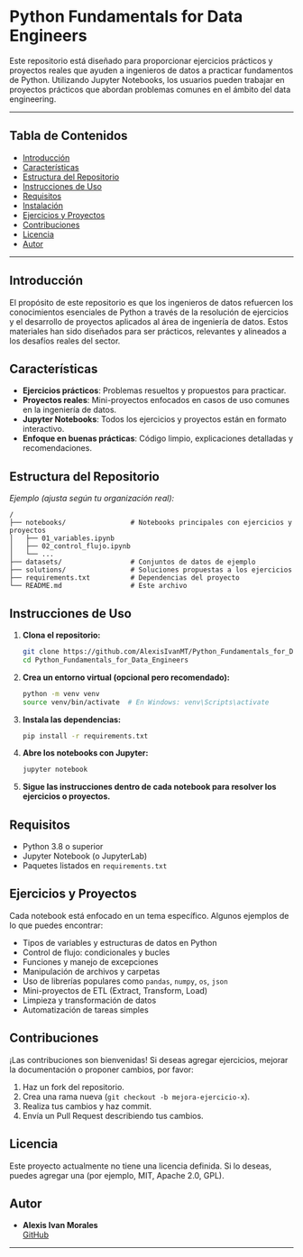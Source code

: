 # Python Fundamentals for Data Engineers

Este repositorio está diseñado para proporcionar ejercicios prácticos y proyectos reales que ayuden a ingenieros de datos a practicar fundamentos de Python. Utilizando Jupyter Notebooks, los usuarios pueden trabajar en proyectos prácticos que abordan problemas comunes en el ámbito del data engineering.

---

## Tabla de Contenidos

- [Introducción](#introducción)
- [Características](#características)
- [Estructura del Repositorio](#estructura-del-repositorio)
- [Instrucciones de Uso](#instrucciones-de-uso)
- [Requisitos](#requisitos)
- [Instalación](#instalación)
- [Ejercicios y Proyectos](#ejercicios-y-proyectos)
- [Contribuciones](#contribuciones)
- [Licencia](#licencia)
- [Autor](#autor)

---

## Introducción

El propósito de este repositorio es que los ingenieros de datos refuercen los conocimientos esenciales de Python a través de la resolución de ejercicios y el desarrollo de proyectos aplicados al área de ingeniería de datos. Estos materiales han sido diseñados para ser prácticos, relevantes y alineados a los desafíos reales del sector.

## Características

- **Ejercicios prácticos**: Problemas resueltos y propuestos para practicar.
- **Proyectos reales**: Mini-proyectos enfocados en casos de uso comunes en la ingeniería de datos.
- **Jupyter Notebooks**: Todos los ejercicios y proyectos están en formato interactivo.
- **Enfoque en buenas prácticas**: Código limpio, explicaciones detalladas y recomendaciones.

## Estructura del Repositorio

_Ejemplo (ajusta según tu organización real):_
```
/
├── notebooks/                # Notebooks principales con ejercicios y proyectos
│   ├── 01_variables.ipynb
│   ├── 02_control_flujo.ipynb
│   └── ...
├── datasets/                 # Conjuntos de datos de ejemplo
├── solutions/                # Soluciones propuestas a los ejercicios
├── requirements.txt          # Dependencias del proyecto
└── README.md                 # Este archivo
```

## Instrucciones de Uso

1. **Clona el repositorio:**
   ```bash
   git clone https://github.com/AlexisIvanMT/Python_Fundamentals_for_Data_Engineers.git
   cd Python_Fundamentals_for_Data_Engineers
   ```

2. **Crea un entorno virtual (opcional pero recomendado):**
   ```bash
   python -m venv venv
   source venv/bin/activate  # En Windows: venv\Scripts\activate
   ```

3. **Instala las dependencias:**
   ```bash
   pip install -r requirements.txt
   ```

4. **Abre los notebooks con Jupyter:**
   ```bash
   jupyter notebook
   ```

5. **Sigue las instrucciones dentro de cada notebook para resolver los ejercicios o proyectos.**

## Requisitos

- Python 3.8 o superior
- Jupyter Notebook (o JupyterLab)
- Paquetes listados en `requirements.txt`

## Ejercicios y Proyectos

Cada notebook está enfocado en un tema específico. Algunos ejemplos de lo que puedes encontrar:

- Tipos de variables y estructuras de datos en Python
- Control de flujo: condicionales y bucles
- Funciones y manejo de excepciones
- Manipulación de archivos y carpetas
- Uso de librerías populares como `pandas`, `numpy`, `os`, `json`
- Mini-proyectos de ETL (Extract, Transform, Load)
- Limpieza y transformación de datos
- Automatización de tareas simples

## Contribuciones

¡Las contribuciones son bienvenidas! Si deseas agregar ejercicios, mejorar la documentación o proponer cambios, por favor:

1. Haz un fork del repositorio.
2. Crea una rama nueva (`git checkout -b mejora-ejercicio-x`).
3. Realiza tus cambios y haz commit.
4. Envía un Pull Request describiendo tus cambios.

## Licencia

Este proyecto actualmente no tiene una licencia definida. Si lo deseas, puedes agregar una (por ejemplo, MIT, Apache 2.0, GPL).

## Autor

- **Alexis Ivan Morales**  
  [GitHub](https://github.com/AlexisIvanMT)

---



